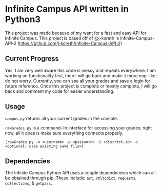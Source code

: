 # Infinite Campus API written in Python3
This project was made because of my want for a fast and easy API for Infinite Campus. This project is based off of @j-koreth 's Infinite-Campus-API-2 (https://github.com/j-koreth/Infinite-Campus-API-2)

## Current Progress
Yes, I am very well aware this code is messy and repeats everywhere. I am working on functionality first, then I will go back and make it more oop-like; do not 
worry. Currently, you can see all your grades and save a login for future reference. Once this project is complete or mostly complete, I will go back and comment 
my code for easier understanding.

## Usage
`campus.py` returns all your current grades in the console.

`rawGrades.py` is a command-lin interface for accessing your grades; right now, all it does is make sure everything connects properly.

```(rawGrades.py -u <username> -p <password> -i <district-id> -c <optional: uses existing save file>)```

## Dependencies
The Infinite Campus Python API uses a couple dependencies which can all be obtained through pip. These include: `ast`, `xmltodict`, `requests`, `collections`, & `getpass`.
